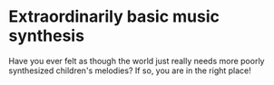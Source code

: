 # Extraordinarily basic music synthesis
Have you ever felt as though the world just really needs more poorly synthesized children's melodies? If so, you are in the right place!
